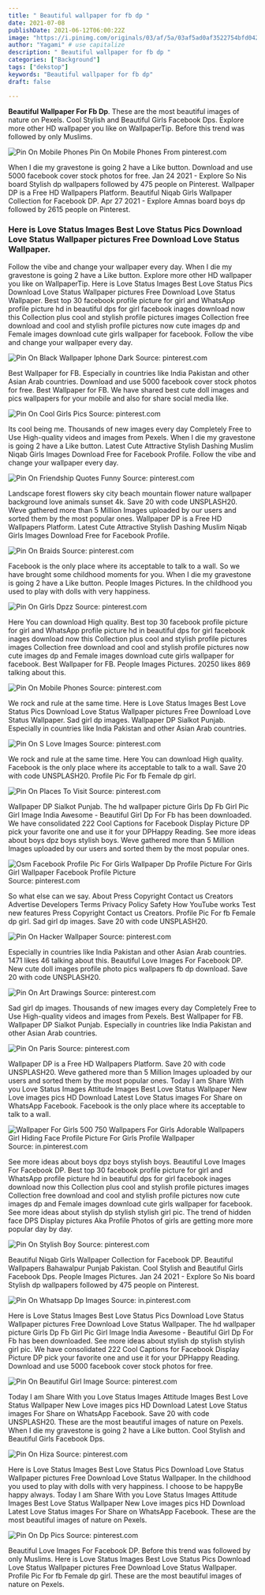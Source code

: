 ```yaml
---
title: " Beautiful wallpaper for fb dp "
date: 2021-07-08
publishDate: 2021-06-12T06:00:22Z
image: "https://i.pinimg.com/originals/03/af/5a/03af5ad0af3522754bfd0422dd28bde7.jpg"
author: "Yagami" # use capitalize
description: " Beautiful wallpaper for fb dp "
categories: ["Background"]
tags: ["dekstop"]
keywords: "Beautiful wallpaper for fb dp"
draft: false

---
```



**Beautiful Wallpaper For Fb Dp**. These are the most beautiful images of nature on Pexels. Cool Stylish and Beautiful Girls Facebook Dps. Explore more other HD wallpaper you like on WallpaperTip. Before this trend was followed by only Muslims.

![Pin On Mobile Phones](https://i.pinimg.com/originals/ad/a7/bf/ada7bfcaa74aca04e123d318853ca614.jpg "Pin On Mobile Phones")
Pin On Mobile Phones From pinterest.com


When I die my gravestone is going 2 have a Like button. Download and use 5000 facebook cover stock photos for free. Jan 24 2021 - Explore So Nis board Stylish dp wallpapers followed by 475 people on Pinterest. Wallpaper DP is a Free HD Wallpapers Platform. Beautiful Niqab Girls Wallpaper Collection for Facebook DP. Apr 27 2021 - Explore Amnas board boys dp followed by 2615 people on Pinterest.

### Here is Love Status Images Best Love Status Pics Download Love Status Wallpaper pictures Free Download Love Status Wallpaper.

Follow the vibe and change your wallpaper every day. When I die my gravestone is going 2 have a Like button. Explore more other HD wallpaper you like on WallpaperTip. Here is Love Status Images Best Love Status Pics Download Love Status Wallpaper pictures Free Download Love Status Wallpaper. Best top 30 facebook profile picture for girl and WhatsApp profile picture hd in beautiful dps for girl facebook inages download now this Collection plus cool and stylish profile pictures images Collection free download and cool and stylish profile pictures now cute images dp and Female images download cute girls wallpaper for facebook. Follow the vibe and change your wallpaper every day.


![Pin On Black Wallpaper Iphone Dark](https://i.pinimg.com/736x/c5/26/5b/c5265b1514698e77af686d9de51ac338.jpg "Pin On Black Wallpaper Iphone Dark")
Source: pinterest.com

Best Wallpaper for FB. Especially in countries like India Pakistan and other Asian Arab countries. Download and use 5000 facebook cover stock photos for free. Best Wallpaper for FB. We have shared best cute doll images and pics wallpapers for your mobile and also for share social media like.

![Pin On Cool Girls Pics](https://i.pinimg.com/originals/fa/8c/58/fa8c589ef2c5af00d6e2959b63746aac.jpg "Pin On Cool Girls Pics")
Source: pinterest.com

Its cool being me. Thousands of new images every day Completely Free to Use High-quality videos and images from Pexels. When I die my gravestone is going 2 have a Like button. Latest Cute Attractive Stylish Dashing Muslim Niqab Girls Images Download Free for Facebook Profile. Follow the vibe and change your wallpaper every day.

![Pin On Friendship Quotes Funny](https://i.pinimg.com/736x/0b/35/39/0b3539b78dc0670006eb9a23af4b0eea.jpg "Pin On Friendship Quotes Funny")
Source: pinterest.com

Landscape forest flowers sky city beach mountain flower nature wallpaper background love animals sunset 4k. Save 20 with code UNSPLASH20. Weve gathered more than 5 Million Images uploaded by our users and sorted them by the most popular ones. Wallpaper DP is a Free HD Wallpapers Platform. Latest Cute Attractive Stylish Dashing Muslim Niqab Girls Images Download Free for Facebook Profile.

![Pin On Braids](https://i.pinimg.com/originals/6f/62/ef/6f62ef19a4787ba1c910a7faa5f3585b.jpg "Pin On Braids")
Source: pinterest.com

Facebook is the only place where its acceptable to talk to a wall. So we have brought some childhood moments for you. When I die my gravestone is going 2 have a Like button. People Images Pictures. In the childhood you used to play with dolls with very happiness.

![Pin On Girls Dpzz](https://i.pinimg.com/originals/c9/fa/71/c9fa710ce5c2986b14c952c9af7df830.jpg "Pin On Girls Dpzz")
Source: pinterest.com

Here You can download High quality. Best top 30 facebook profile picture for girl and WhatsApp profile picture hd in beautiful dps for girl facebook inages download now this Collection plus cool and stylish profile pictures images Collection free download and cool and stylish profile pictures now cute images dp and Female images download cute girls wallpaper for facebook. Best Wallpaper for FB. People Images Pictures. 20250 likes 869 talking about this.

![Pin On Mobile Phones](https://i.pinimg.com/originals/ad/a7/bf/ada7bfcaa74aca04e123d318853ca614.jpg "Pin On Mobile Phones")
Source: pinterest.com

We rock and rule at the same time. Here is Love Status Images Best Love Status Pics Download Love Status Wallpaper pictures Free Download Love Status Wallpaper. Sad girl dp images. Wallpaper DP Sialkot Punjab. Especially in countries like India Pakistan and other Asian Arab countries.

![Pin On S Love Images](https://i.pinimg.com/originals/e9/ca/5e/e9ca5e13a226854da34ce2eebd7c1353.jpg "Pin On S Love Images")
Source: pinterest.com

We rock and rule at the same time. Here You can download High quality. Facebook is the only place where its acceptable to talk to a wall. Save 20 with code UNSPLASH20. Profile Pic For fb Female dp girl.

![Pin On Places To Visit](https://i.pinimg.com/originals/d5/31/54/d531544fc14a07fb2ec6f1a9f80c30e6.jpg "Pin On Places To Visit")
Source: pinterest.com

Wallpaper DP Sialkot Punjab. The hd wallpaper picture Girls Dp Fb Girl Pic Girl Image India Awesome - Beautiful Girl Dp For Fb has been downloaded. We have consolidated 222 Cool Captions for Facebook Display Picture DP pick your favorite one and use it for your DPHappy Reading. See more ideas about boys dpz boys stylish boys. Weve gathered more than 5 Million Images uploaded by our users and sorted them by the most popular ones.

![Osm Facebook Profile Pic For Girls Wallpaper Dp Profile Picture For Girls Girl Wallpaper Facebook Profile Picture](https://i.pinimg.com/736x/5e/5f/22/5e5f22dec619c72b13151a2a04ccd42a.jpg "Osm Facebook Profile Pic For Girls Wallpaper Dp Profile Picture For Girls Girl Wallpaper Facebook Profile Picture")
Source: pinterest.com

So what else can we say. About Press Copyright Contact us Creators Advertise Developers Terms Privacy Policy Safety How YouTube works Test new features Press Copyright Contact us Creators. Profile Pic For fb Female dp girl. Sad girl dp images. Save 20 with code UNSPLASH20.

![Pin On Hacker Wallpaper](https://i.pinimg.com/736x/6a/44/f4/6a44f451f0f0a3fc14b576d7544fd060.jpg "Pin On Hacker Wallpaper")
Source: pinterest.com

Especially in countries like India Pakistan and other Asian Arab countries. 1471 likes 46 talking about this. Beautiful Love Images For Facebook DP. New cute doll images profile photo pics wallpapers fb dp download. Save 20 with code UNSPLASH20.

![Pin On Art Drawings](https://i.pinimg.com/564x/f7/e0/ed/f7e0ed322282d9fe387bae518f7b313b.jpg "Pin On Art Drawings")
Source: pinterest.com

Sad girl dp images. Thousands of new images every day Completely Free to Use High-quality videos and images from Pexels. Best Wallpaper for FB. Wallpaper DP Sialkot Punjab. Especially in countries like India Pakistan and other Asian Arab countries.

![Pin On Paris](https://i.pinimg.com/originals/a3/84/4c/a3844c19cc5028e7f4eb338a1ee170b8.jpg "Pin On Paris")
Source: pinterest.com

Wallpaper DP is a Free HD Wallpapers Platform. Save 20 with code UNSPLASH20. Weve gathered more than 5 Million Images uploaded by our users and sorted them by the most popular ones. Today I am Share With you Love Status Images Attitude Images Best Love Status Wallpaper New Love images pics HD Download Latest Love Status images For Share on WhatsApp Facebook. Facebook is the only place where its acceptable to talk to a wall.

![Wallpaper For Girls 500 750 Wallpapers For Girls Adorable Wallpapers Girl Hiding Face Profile Picture For Girls Profile Wallpaper](https://i.pinimg.com/originals/18/28/55/182855ad54c74416d3b86b3c4c427bf3.jpg "Wallpaper For Girls 500 750 Wallpapers For Girls Adorable Wallpapers Girl Hiding Face Profile Picture For Girls Profile Wallpaper")
Source: in.pinterest.com

See more ideas about boys dpz boys stylish boys. Beautiful Love Images For Facebook DP. Best top 30 facebook profile picture for girl and WhatsApp profile picture hd in beautiful dps for girl facebook inages download now this Collection plus cool and stylish profile pictures images Collection free download and cool and stylish profile pictures now cute images dp and Female images download cute girls wallpaper for facebook. See more ideas about stylish dp stylish stylish girl pic. The trend of hidden face DPS Display pictures Aka Profile Photos of girls are getting more more popular day by day.

![Pin On Stylish Boy](https://i.pinimg.com/474x/5d/16/ec/5d16ec1c242ee73a731bdc5c668ebf16.jpg "Pin On Stylish Boy")
Source: pinterest.com

Beautiful Niqab Girls Wallpaper Collection for Facebook DP. Beautiful Wallpapers Bahawalpur Punjab Pakistan. Cool Stylish and Beautiful Girls Facebook Dps. People Images Pictures. Jan 24 2021 - Explore So Nis board Stylish dp wallpapers followed by 475 people on Pinterest.

![Pin On Whatsapp Dp Images](https://i.pinimg.com/474x/0a/42/8c/0a428c79128695128dfc0182ca98916b.jpg "Pin On Whatsapp Dp Images")
Source: in.pinterest.com

Here is Love Status Images Best Love Status Pics Download Love Status Wallpaper pictures Free Download Love Status Wallpaper. The hd wallpaper picture Girls Dp Fb Girl Pic Girl Image India Awesome - Beautiful Girl Dp For Fb has been downloaded. See more ideas about stylish dp stylish stylish girl pic. We have consolidated 222 Cool Captions for Facebook Display Picture DP pick your favorite one and use it for your DPHappy Reading. Download and use 5000 facebook cover stock photos for free.

![Pin On Beautiful Girl Image](https://i.pinimg.com/originals/8e/10/fb/8e10fbd459a550e8fe1bf291e13919f0.jpg "Pin On Beautiful Girl Image")
Source: pinterest.com

Today I am Share With you Love Status Images Attitude Images Best Love Status Wallpaper New Love images pics HD Download Latest Love Status images For Share on WhatsApp Facebook. Save 20 with code UNSPLASH20. These are the most beautiful images of nature on Pexels. When I die my gravestone is going 2 have a Like button. Cool Stylish and Beautiful Girls Facebook Dps.

![Pin On Hiza](https://i.pinimg.com/originals/58/3f/ce/583fce3e0313daf000a405a5e136e195.jpg "Pin On Hiza")
Source: pinterest.com

Here is Love Status Images Best Love Status Pics Download Love Status Wallpaper pictures Free Download Love Status Wallpaper. In the childhood you used to play with dolls with very happiness. I choose to be happyBe happy always. Today I am Share With you Love Status Images Attitude Images Best Love Status Wallpaper New Love images pics HD Download Latest Love Status images For Share on WhatsApp Facebook. These are the most beautiful images of nature on Pexels.

![Pin On Dp Pics](https://i.pinimg.com/originals/03/af/5a/03af5ad0af3522754bfd0422dd28bde7.jpg "Pin On Dp Pics")
Source: pinterest.com

Beautiful Love Images For Facebook DP. Before this trend was followed by only Muslims. Here is Love Status Images Best Love Status Pics Download Love Status Wallpaper pictures Free Download Love Status Wallpaper. Profile Pic For fb Female dp girl. These are the most beautiful images of nature on Pexels.

